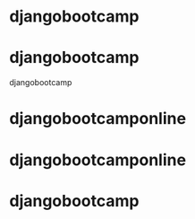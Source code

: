 # djangobootcamp
# djangobootcamp
djangobootcamp
# djangobootcamponline
# djangobootcamponline
# djangobootcamp
